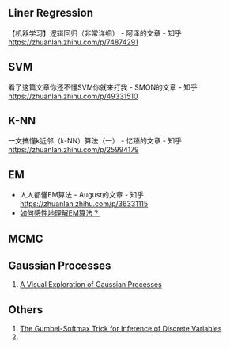 
## Liner Regression

【机器学习】逻辑回归（非常详细） - 阿泽的文章 - 知乎 https://zhuanlan.zhihu.com/p/74874291

## SVM

看了这篇文章你还不懂SVM你就来打我 - SMON的文章 - 知乎 https://zhuanlan.zhihu.com/p/49331510

## K-NN

一文搞懂k近邻（k-NN）算法（一） - 忆臻的文章 - 知乎 https://zhuanlan.zhihu.com/p/25994179

## EM

* 人人都懂EM算法 - August的文章 - 知乎 https://zhuanlan.zhihu.com/p/36331115
* [如何感性地理解EM算法？](https://www.jianshu.com/p/1121509ac1dc )

## MCMC

## Gaussian Processes

1. [A Visual Exploration of Gaussian Processes](https://jgoertler.com/visual-exploration-gaussian-processes/)

##  Others

1. [The Gumbel-Softmax Trick for Inference of Discrete Variables](https://casmls.github.io/general/2017/02/01/GumbelSoftmax.html)
2. 





